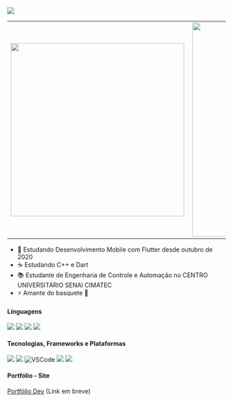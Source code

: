 <img src="https://github.com/feliper2002/feliper2002/blob/master/FELIPE%20RIBEIRO%20(1).png" />

<center>
<table>
    <tr>
        <td><img width="400px" align="left" src="https://github-readme-stats.vercel.app/api/top-langs/?username=feliper2002&hide=html&layout=compact&theme=algolia&line" /></td>
        <td><img width="495px" align="left" src="https://github-readme-stats.vercel.app/api?username=feliper2002&theme=algolia&line"/></td>
    </tr>   
</table>
</center>    

- 📱 Estudando Desenvolvimento Mobile com Flutter desde outubro de 2020
- ☕ Estudando C++ e Dart
- 📚 Estudante de Engenharia de Controle e Automação no CENTRO UNIVERSITÁRIO SENAI CIMATEC
- ⚡ Amante do basquete 🏀

#### Línguagens
<img src="https://img.shields.io/badge/c++%20-%2300599C.svg?&style=for-the-badge&logo=c%2B%2B&ogoColor=white"/> <img src="https://img.shields.io/badge/c%20-%2300599C.svg?&style=for-the-badge&logo=c&logoColor=white"/> <img src="https://img.shields.io/badge/python%20-%2314354C.svg?&style=for-the-badge&logo=python&logoColor=white"/> 	<img src="https://img.shields.io/badge/dart-%230175C2.svg?&style=for-the-badge&logo=dart&logoColor=white"/>

#### Tecnologias, Frameworks e Plataformas
<img src="https://img.shields.io/badge/git%20-%23F05033.svg?&style=for-the-badge&logo=git&logoColor=white"/> <img src="https://img.shields.io/badge/github%20-%23121011.svg?&style=for-the-badge&logo=github&logoColor=white"/> ![VSCode](https://img.shields.io/badge/-VSCode-007ACC?style=flat-square&logo=visual-studio-code&logoColor=white) <img src="https://img.shields.io/badge/Jupyter%20-%23F37626.svg?&style=for-the-badge&logo=Jupyter&logoColor=white" /> <img src="https://img.shields.io/badge/Flutter%20-%2302569B.svg?&style=for-the-badge&logo=Flutter&logoColor=white" />

#### Portfólio - Site

[Portfólio Dev](https://github.com/feliper2002/felipe.developer)
(Link em breve)
